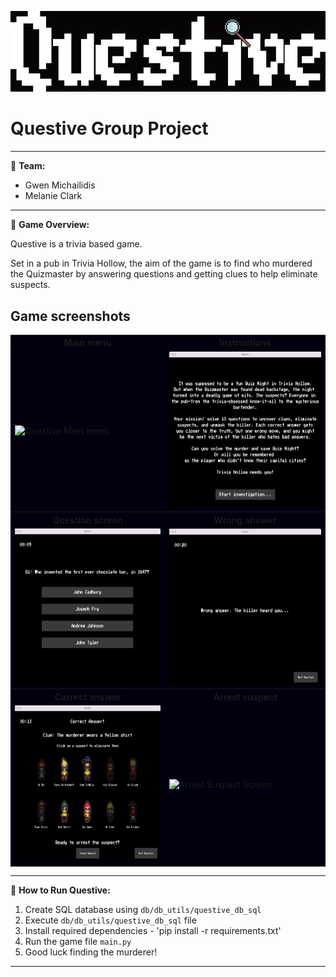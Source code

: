 ![questive_logo_black_bg.png](assets/readme_imgs/questive_logo_black_bg.png)

# **Questive Group Project**

***
💫 **Team:**

+ Gwen Michailidis
+ Melanie Clark

***

💫 **Game Overview:**

Questive is a trivia based game.

Set in a pub in Trivia Hollow, the aim of the game is to find who murdered the Quizmaster by answering questions and
getting clues to help eliminate suspects.

## Game screenshots

<table bgcolor="#00000F">
    <tbody>
        <tr>	
            <th>Main menu</th>
            <th>Instructions</th></tr>
        <tr>         
            <td><img src="assets/readme_imgs/quesive_main_menu.png" alt="Questive Main menu" width="400" height="250"></td>
            <td><img src="assets/readme_imgs/instructions.png" alt="Questive Instructions" width="400" height="250"></td></tr>
        <tr>	
            <th>Question screen</th>
            <th>Wrong answer</th></tr>
        <tr>         
            <td><img src="assets/readme_imgs/question_screen.png" alt="Question screen" width="400" height="250"></td>
            <td><img src="assets/readme_imgs/wrong_answer.png" alt="Wrong answer" width="400" height="250"></td></tr>
        <tr>
            <th>Correct answer</th>
            <th>Arrest suspect</th></tr>            
        <tr>
            <td><img src="assets/readme_imgs/correct_answer_eliminate.png" alt="Correct answer screen" width="400" height="250"></td>
            <td><img src="assets/readme_imgs/arrest_suspect_screen.png" alt="Arrest Suspect Screen" width="400" height="250"></td></tr>
</tbody></table>


***
💫 **How to Run Questive:**

1. Create SQL database using `db/db_utils/questive_db_sql`
2. Execute `db/db_utils/questive_db_sql` file
3. Install required dependencies - 'pip install -r requirements.txt'
4. Run the game file `main.py`
5. Good luck finding the murderer!

***

